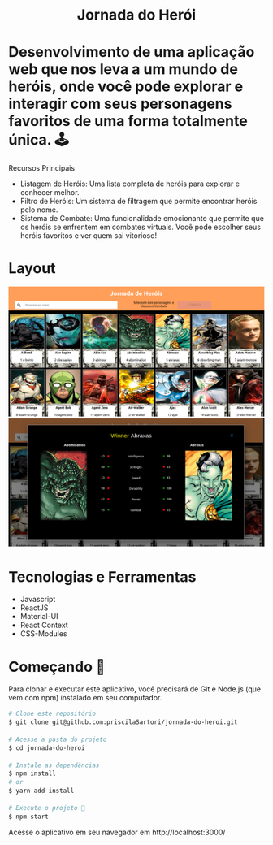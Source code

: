 <h1 align="center">Jornada do Herói</h1>

# Desenvolvimento de uma aplicação web que nos leva a um mundo de heróis, onde você pode explorar e interagir com seus personagens favoritos de uma forma totalmente única. 🕹

Recursos Principais
- Listagem de Heróis: Uma lista completa de heróis para explorar e conhecer melhor.
- Filtro de Heróis: Um sistema de filtragem que permite encontrar heróis pelo nome.
- Sistema de Combate: Uma funcionalidade emocionante que permite que os heróis se enfrentem em combates virtuais. Você pode escolher seus heróis favoritos e ver quem sai vitorioso!


# Layout
<p align="center">
  <img width="916" alt="project-jornada-do-heroi" src="https://github.com/priscilaSartori/jornada-do-heroi/blob/main/src/jornada1.png#:~:text=jornada.mp4-,jornada1.png,-jornada2.png">
  <img width="916" alt="project-jornada-do-heroi" src="https://github.com/priscilaSartori/jornada-do-heroi/blob/main/src/jornada2.png">
</p>


# Tecnologias e Ferramentas
- Javascript
- ReactJS
- Material-UI
- React Context
- CSS-Modules
  

# Começando 🤖
Para clonar e executar este aplicativo, você precisará de Git e Node.js (que vem com npm) instalado em seu computador.

```bash
# Clone este repositório
$ git clone git@github.com:priscilaSartori/jornada-do-heroi.git

# Acesse a pasta do projeto
$ cd jornada-do-heroi

# Instale as dependências
$ npm install 
# or
$ yarn add install

# Execute o projeto 📎 
$ npm start
```

Acesse o aplicativo em seu navegador em http://localhost:3000/
